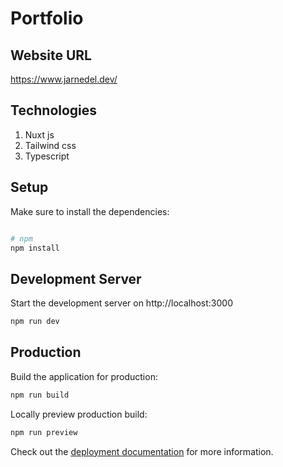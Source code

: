 # Portfolio

## Website URL
https://www.jarnedel.dev/

## Technologies
1. Nuxt js
2. Tailwind css
3. Typescript

## Setup

Make sure to install the dependencies:

```bash

# npm
npm install
```


## Development Server

Start the development server on http://localhost:3000

```bash
npm run dev
```

## Production

Build the application for production:

```bash
npm run build
```

Locally preview production build:

```bash
npm run preview
```

Check out the [deployment documentation](https://nuxt.com/docs/getting-started/deployment) for more information.
